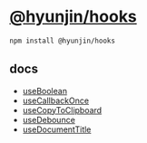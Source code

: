 # [@hyunjin/hooks](https://www.npmjs.com/package/@hyunjin/hooks)

```bash
npm install @hyunjin/hooks
```

## docs

- [useBoolean](https://github.com/hyunjinee/hooks/blob/main/src/useBoolean/useBoolean.md)
- [useCallbackOnce](https://github.com/hyunjinee/hooks/blob/main/src/useCallbackOnce/useCallbackOnce.md)
- [useCopyToClipboard](https://github.com/hyunjinee/hooks/blob/main/src/useCopyToClipboard/useCopyToClipboard.md)
- [useDebounce](https://github.com/hyunjinee/hooks/blob/main/src/useDebounce/useDebounce.md)
- [useDocumentTitle](https://github.com/hyunjinee/hooks/blob/main/src/useDocumentTitle/useDocumentTitle.md)
